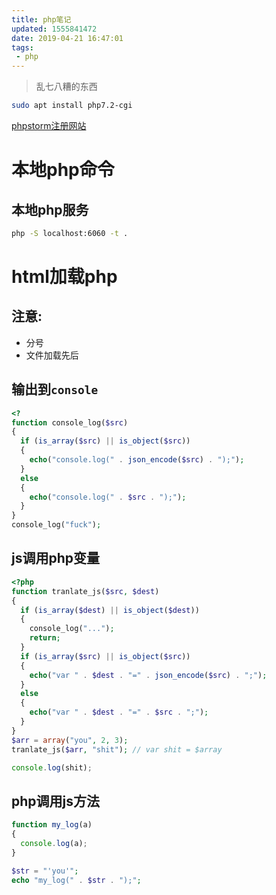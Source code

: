 ```yaml
---
title: php笔记
updated: 1555841472
date: 2019-04-21 16:47:01
tags:
 - php
---
```


> 乱七八糟的东西

```bash
sudo apt install php7.2-cgi
```

[phpstorm注册网站](idea.lanyus.com)

# 本地php命令

## 本地php服务

```bash
php -S localhost:6060 -t .
```

# html加载php

## 注意:

- 分号
- 文件加载先后

## 输出到`console`

```php
<?
function console_log($src)
{
  if (is_array($src) || is_object($src))
  {
    echo("console.log(" . json_encode($src) . ");");
  }
  else
  {
    echo("console.log(" . $src . ");");
  }
}
console_log("fuck");
```

## js调用php变量

```php
<?php
function tranlate_js($src, $dest)
{
  if (is_array($dest) || is_object($dest))
  {
    console_log("...");
    return;
  }
  if (is_array($src) || is_object($src))
  {
    echo("var " . $dest . "=" . json_encode($src) . ";");
  }
  else
  {
    echo("var " . $dest . "=" . $src . ";");
  }
}
$arr = array("you", 2, 3);
tranlate_js($arr, "shit"); // var shit = $array
```

```javascript
console.log(shit);
```

## php调用js方法

```javascript
function my_log(a)
{
  console.log(a);
}
```

```php
$str = "'you'";
echo "my_log(" . $str . ");";
```

